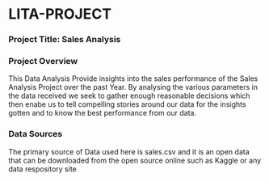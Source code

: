 # LITA-PROJECT

### Project Title: Sales Analysis

### Project Overview
This Data Analysis Provide insights into the sales performance of the Sales Analysis Project over the past Year. By analysing the various parameters in the data received we seek to gather enough reasonable decisions which then enabe us to tell compelling stories around our data for the insights gotten and to know the best performance from our data.

### Data Sources
The primary source of Data used here is sales.csv and it is an open data that can be downloaded from the open source online such as Kaggle or any data respository site
